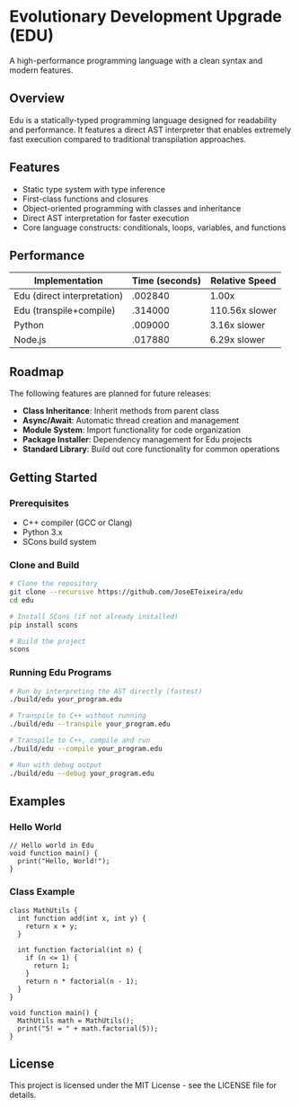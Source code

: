 # Evolutionary Development Upgrade (EDU)

A high-performance programming language with a clean syntax and modern features.

## Overview

Edu is a statically-typed programming language designed for readability and performance. It features a direct AST interpreter that enables extremely fast execution compared to traditional transpilation approaches.

## Features

- Static type system with type inference
- First-class functions and closures
- Object-oriented programming with classes and inheritance
- Direct AST interpretation for faster execution
- Core language constructs: conditionals, loops, variables, and functions

## Performance

| Implementation              | Time (seconds) | Relative Speed |
| --------------------------- | -------------- | -------------- |
| Edu (direct interpretation) | .002840        | 1.00x          |
| Edu (transpile+compile)     | .314000        | 110.56x slower |
| Python                      | .009000        | 3.16x slower   |
| Node.js                     | .017880        | 6.29x slower   |

## Roadmap

The following features are planned for future releases:

- **Class Inheritance**: Inherit methods from parent class
- **Async/Await**: Automatic thread creation and management
- **Module System**: Import functionality for code organization
- **Package Installer**: Dependency management for Edu projects
- **Standard Library**: Build out core functionality for common operations

## Getting Started

### Prerequisites

- C++ compiler (GCC or Clang)
- Python 3.x
- SCons build system

### Clone and Build

```bash
# Clone the repository
git clone --recursive https://github.com/JoseETeixeira/edu
cd edu

# Install SCons (if not already installed)
pip install scons

# Build the project
scons
```

### Running Edu Programs

```bash
# Run by interpreting the AST directly (fastest)
./build/edu your_program.edu

# Transpile to C++ without running
./build/edu --transpile your_program.edu

# Transpile to C++, compile and run
./build/edu --compile your_program.edu

# Run with debug output
./build/edu --debug your_program.edu
```

## Examples

### Hello World

```
// Hello world in Edu
void function main() {
  print("Hello, World!");
}
```

### Class Example

```
class MathUtils {
  int function add(int x, int y) {
    return x + y;
  }

  int function factorial(int n) {
    if (n <= 1) {
      return 1;
    }
    return n * factorial(n - 1);
  }
}

void function main() {
  MathUtils math = MathUtils();
  print("5! = " + math.factorial(5));
}
```

## License

This project is licensed under the MIT License - see the LICENSE file for details.
